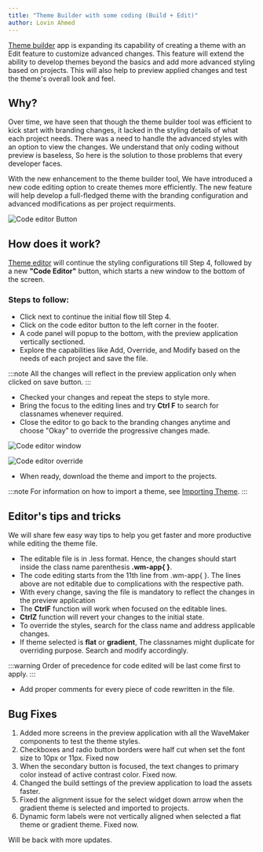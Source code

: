```yaml
---
title: "Theme Builder with some coding (Build + Edit)"
author: Lovin Ahmed
---
```


[Theme builder](https://apps.wavemakeronline.com/Theme_Builder/#/Dashboard) app is expanding its capability of creating a theme with an Edit feature to customize advanced changes. This feature will extend the ability to develop themes beyond the basics and add more advanced styling based on projects. This will also help to preview applied changes and test the theme's overall look and feel.


<!-- truncate -->

## Why?

Over time, we have seen that though the theme builder tool was efficient to kick start with branding changes, it lacked in the styling details of what each project needs. There was a need to handle the advanced styles with an option to view the changes. We understand that only coding without preview is baseless, So here is the solution to those problems that every developer faces. 

With the new enhancement to the theme builder tool, We have introduced a new code editing option to create themes more efficiently. The new feature will help develop a full-fledged theme with the branding configuration and advanced modifications as per project requirments.


![Code editor Button](/learn/assets/code-editor-button.png)


## How does it work?

[Theme editor](https://apps.wavemakeronline.com/Theme_Builder/#/Editor) will continue the styling configurations till Step 4, followed by a new **"Code Editor"** button, which starts a new window to the bottom of the screen. 



### **Steps to follow:**

* Click next to continue the initial flow till Step 4.
* Click on the code editor button to the left corner in the footer. 
* A code panel will popup to the bottom, with the preview application vertically sectioned. 
* Explore the capabilities like Add, Override, and Modify based on the needs of each project and save the file. 

:::note
All the changes will reflect in the preview application only when clicked on save button. 
:::


* Checked your changes and repeat the steps to style more.
* Bring the focus to the editing lines and try **Ctrl F** to search for classnames whenever required. 
* Close the editor to go back to the branding changes anytime and choose "Okay" to override the progressive changes made.


![Code editor window](/learn/assets/code-editor-window.png)

![Code editor override](/learn/assets/code-editor-override.png)

* When ready, download the theme and import to the projects.

:::note
For information on how to import a theme, see [Importing Theme](/learn/app-development/ui-design/themes#import-theme).
:::



## Editor's tips and tricks

We will share few easy way tips to help you get faster and more productive while editing the theme file. 

* The editable file is in .less format. Hence, the changes should start inside the class name parenthesis **.wm-app{ }**.
* The code editing starts from the 11th line from .wm-app{ }. The lines above are not editable due to complications with the respective path.
* With every change, saving the file is mandatory to reflect the changes in the preview application
* The **CtrlF** function will work when focused on the editable lines.
* **CtrlZ** function will revert your changes to the initial state. 
* To override the styles, search for the class name and address applicable changes.
* If theme selected is **flat** or **gradient**, The classnames might duplicate for overriding purpose. Search and modify accordingly.

:::warning
Order of precedence for code edited will be last come first to apply.
:::

* Add proper comments for every piece of code rewritten in the file.



## Bug Fixes

1. Added more screens in the preview application with all the WaveMaker components to test the theme styles.
2. Checkboxes and radio button borders were half cut when set the font size to 10px or 11px. Fixed now
3. When the secondary button is focused, the text changes to primary color instead of active contrast color. Fixed now.
4. Changed the build settings of the preview application to load the assets faster.
5. Fixed the alignment issue for the select widget down arrow when the gradient theme is selected and imported to projects.
6. Dynamic form labels were not vertically aligned when selected a flat theme or gradient theme. Fixed now.




Will be back with more updates.

